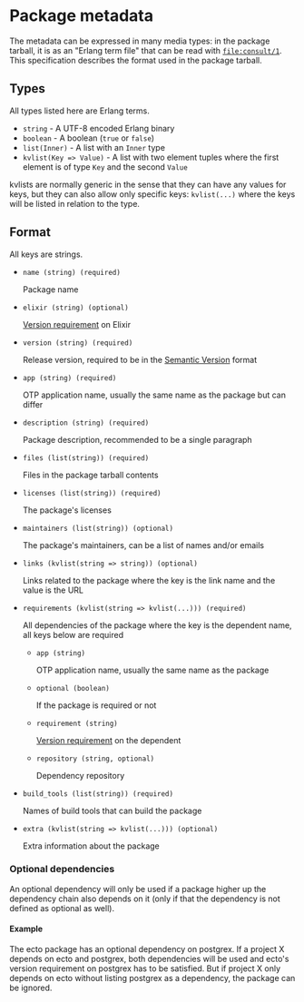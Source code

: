 # Package metadata

The metadata can be expressed in many media types: in the package tarball, it is as an "Erlang term file" that can be read with [`file:consult/1`][]. This specification describes the format used in the package tarball.

## Types

All types listed here are Erlang terms.

  + `string` - A UTF-8 encoded Erlang binary
  + `boolean` - A boolean (`true` or `false`)
  + `list(Inner)` - A list with an `Inner` type
  + `kvlist(Key => Value)` - A list with two element tuples where the first element is of type `Key` and the second `Value`

kvlists are normally generic in the sense that they can have any values for keys, but they can also allow only specific keys: `kvlist(...)` where the keys will be listed in relation to the type.

## Format

All keys are strings.

  + `name (string) (required)`

    Package name

  + `elixir (string) (optional)`

    [Version requirement][] on Elixir

  + `version (string) (required)`

    Release version, required to be in the [Semantic Version][] format

  + `app (string) (required)`

    OTP application name, usually the same name as the package but can differ

  + `description (string) (required)`

    Package description, recommended to be a single paragraph

  + `files (list(string)) (required)`

    Files in the package tarball contents

  + `licenses (list(string)) (required)`

    The package's licenses

  + `maintainers (list(string)) (optional)`

    The package's maintainers, can be a list of names and/or emails

  + `links (kvlist(string => string)) (optional)`

    Links related to the package where the key is the link name and the value is the URL

  + `requirements (kvlist(string => kvlist(...))) (required)`

    All dependencies of the package where the key is the dependent name,
    all keys below are required

    + `app (string)`

      OTP application name, usually the same name as the package

    + `optional (boolean)`

      If the package is required or not

    + `requirement (string)`

      [Version requirement][] on the dependent

    + `repository (string, optional)`

      Dependency repository

  + `build_tools (list(string)) (required)`

      Names of build tools that can build the package

  + `extra (kvlist(string => kvlist(...))) (optional)`

      Extra information about the package

### Optional dependencies

An optional dependency will only be used if a package higher up the dependency chain also depends on it (only if that the dependency is not defined as optional as well).

#### Example

The ecto package has an optional dependency on postgrex. If a project X depends on ecto and postgrex, both dependencies will be used and ecto's version requirement on postgrex has to be satisfied. But if project X only depends on ecto without listing postgrex as a dependency, the package can be ignored.

[`file:consult/1`]: http://www.erlang.org/doc/man/file.html#consult-1
[Semantic Version]: http://semver.org/
[Version requirement]: http://elixir-lang.org/docs/stable/elixir/Version.html
